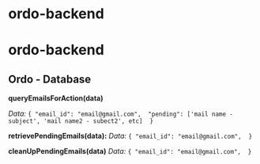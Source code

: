# ordo-backend
# ordo-backend

## Ordo - Database
**queryEmailsForAction(data)**

*Data:*
`{
	"email_id": "email@gmail.com", 
	"pending": ['mail name - subject', 'mail name2 - subect2', etc] 
}`

**retrievePendingEmails(data):**
*Data:*
`{
"email_id": "email@gmail.com", 
}`

**cleanUpPendingEmails(data)**
*Data:*
`{
"email_id": "email@gmail.com", 
}`